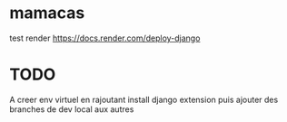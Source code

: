 # mamacas

test render
https://docs.render.com/deploy-django

# TODO
A creer env virtuel en rajoutant install django extension
puis ajouter des branches de dev local aux autres 